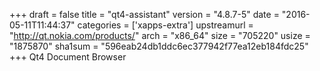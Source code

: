 +++
draft = false
title = "qt4-assistant"
version = "4.8.7-5"
date = "2016-05-11T11:44:37"
categories = ['xapps-extra']
upstreamurl = "http://qt.nokia.com/products/"
arch = "x86_64"
size = "705220"
usize = "1875870"
sha1sum = "596eab24db1ddc6ec377942f77ea12eb184fdc25"
+++
Qt4 Document Browser